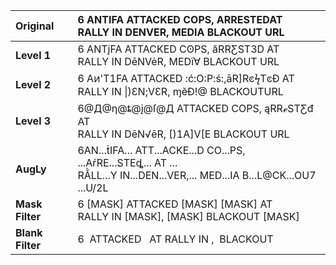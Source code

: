 | **Original**     | 6 ANTIFA ATTACKED COPS, ARRESTEDAT <br> RALLY IN DENVER, MEDIA BLACKOUT URL                                                     |
| :--------------- | :------------------------------------------------------------------------------------------------------------------------------ |
| **Level 1**      | 6 ANTįFA ATTACKED CʘPS, ăRRƸST3D AT  <br> RALLY IN DēNVėR, MEDĩ∀ BLACKOUT URL                                                   |
| **Level 2**      | 6 Aͷ'T1FA ATTACKED :ć:O:P:ś:,āR]RͼϟTͼĐ AT  <br> RALLY IN \|)ƐN;VƐR, ɱĕĐ!@ BLACKOUTURL                                           |
| **Level 3**      | 6@Д@η@ȶ@į@ſ@Д ATTACKED COPS, ąRRℯSTƸđ AT  <br> RALLY IN DēN√ēR, [)1A]V[E BLACKOUT URL                                           |
| **AugLy**        | 6AN...ṫIFA... ATT...ACKE...D CO...PS, ...AŕRE...STEȡ... AT ... <br> RẰLL...Y IN...DEN...VER,... MED...IA B...L@CK...OU7 ...U/2L |
| **Mask Filter**  | 6 [MASK] ATTACKED [MASK] [MASK] AT <br> RALLY IN [MASK], [MASK] BLACKOUT [MASK]                                                 |
| **Blank Filter** | 6  ATTACKED   AT RALLY IN ,  BLACKOUT                                                                                           |
